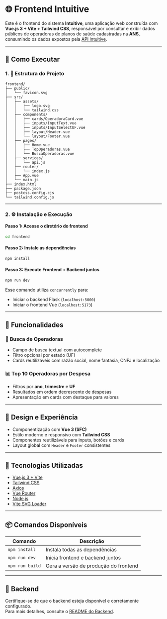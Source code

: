 # 🌐 Frontend Intuitive

Este é o frontend do sistema **Intuitive**, uma aplicação web construída com **Vue.js 3 + Vite + Tailwind CSS**, responsável por consultar e exibir dados públicos de operadoras de planos de saúde cadastradas na **ANS**, consumindo os dados expostos pela [API Intuitive](../backend/README.md).

---

## 🚀 Como Executar

### 1. 📁 Estrutura do Projeto

```
frontend/
├── public/
│   └── favicon.svg
├── src/
│   ├── assets/
│   │   ├── logo.svg
│   │   └── tailwind.css
│   ├── components/
│   │   ├── cards/OperadoraCard.vue
│   │   ├── inputs/InputText.vue
│   │   ├── inputs/InputSelectUF.vue
│   │   ├── layout/Header.vue
│   │   └── layout/Footer.vue
│   ├── pages/
│   │   ├── Home.vue
│   │   ├── TopOperadoras.vue
│   │   └── BuscaOperadoras.vue
│   ├── services/
│   │   └── api.js
│   ├── router/
│   │   └── index.js
│   ├── App.vue
│   └── main.js
├── index.html
├── package.json
├── postcss.config.cjs
└── tailwind.config.js
```

---

### 2. ⚙️ Instalação e Execução

#### **Passo 1:** Acesse o diretório do frontend

```bash
cd frontend
```

#### **Passo 2:** Instale as dependências

```bash
npm install
```

#### **Passo 3:** Execute Frontend + Backend juntos

```bash
npm run dev
```

Esse comando utiliza `concurrently` para:
- Iniciar o backend Flask (`localhost:5000`)
- Iniciar o frontend Vue (`localhost:5173`)

---

## 🧩 Funcionalidades

### 🔎 **Busca de Operadoras**

- Campo de busca textual com autocomplete
- Filtro opcional por estado (UF)
- Cards reutilizáveis com razão social, nome fantasia, CNPJ e localização

### 📊 **Top 10 Operadoras por Despesa**

- Filtros por **ano**, **trimestre** e **UF**
- Resultados em ordem decrescente de despesas
- Apresentação em cards com destaque para valores

---

## 💅 Design e Experiência

- Componentização com **Vue 3 (SFC)**
- Estilo moderno e responsivo com **Tailwind CSS**
- Componentes reutilizáveis para inputs, botões e cards
- Layout global com `Header` e `Footer` consistentes

---

## 🧪 Tecnologias Utilizadas

- [Vue.js 3 + Vite](https://vitejs.dev/)
- [Tailwind CSS](https://tailwindcss.com/)
- [Axios](https://axios-http.com/)
- [Vue Router](https://router.vuejs.org/)
- [Node.js](https://nodejs.org/)
- [Vite SVG Loader](https://www.npmjs.com/package/vite-svg-loader)

---

## 📦 Comandos Disponíveis

| Comando         | Descrição                              |
|-----------------|------------------------------------------|
| `npm install`   | Instala todas as dependências             |
| `npm run dev`   | Inicia frontend e backend juntos          |
| `npm run build` | Gera a versão de produção do frontend     |

---

## 🔗 Backend

Certifique-se de que o backend esteja disponível e corretamente configurado.  
Para mais detalhes, consulte o [README do Backend](../backend/README.md).